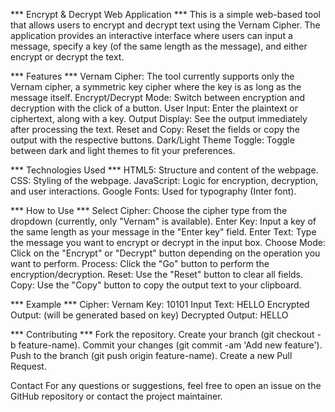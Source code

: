 *** Encrypt & Decrypt Web Application ***
This is a simple web-based tool that allows users to encrypt and decrypt text using the Vernam Cipher. The application provides an interactive interface where users can input a message, specify a key (of the same length as the message), and either encrypt or decrypt the text.

*** Features ***
Vernam Cipher: The tool currently supports only the Vernam cipher, a symmetric key cipher where the key is as long as the message itself.
Encrypt/Decrypt Mode: Switch between encryption and decryption with the click of a button.
User Input: Enter the plaintext or ciphertext, along with a key.
Output Display: See the output immediately after processing the text.
Reset and Copy: Reset the fields or copy the output with the respective buttons.
Dark/Light Theme Toggle: Toggle between dark and light themes to fit your preferences.

*** Technologies Used ***
HTML5: Structure and content of the webpage.
CSS: Styling of the webpage.
JavaScript: Logic for encryption, decryption, and user interactions.
Google Fonts: Used for typography (Inter font).

*** How to Use ***
Select Cipher: Choose the cipher type from the dropdown (currently, only "Vernam" is available).
Enter Key: Input a key of the same length as your message in the "Enter key" field.
Enter Text: Type the message you want to encrypt or decrypt in the input box.
Choose Mode: Click on the "Encrypt" or "Decrypt" button depending on the operation you want to perform.
Process: Click the "Go" button to perform the encryption/decryption.
Reset: Use the "Reset" button to clear all fields.
Copy: Use the "Copy" button to copy the output text to your clipboard.

*** Example ***
Cipher: Vernam
Key: 10101
Input Text: HELLO
Encrypted Output: (will be generated based on key)
Decrypted Output: HELLO

*** Contributing ***
Fork the repository.
Create your branch (git checkout -b feature-name).
Commit your changes (git commit -am 'Add new feature').
Push to the branch (git push origin feature-name).
Create a new Pull Request.

Contact
For any questions or suggestions, feel free to open an issue on the GitHub repository or contact the project maintainer.

